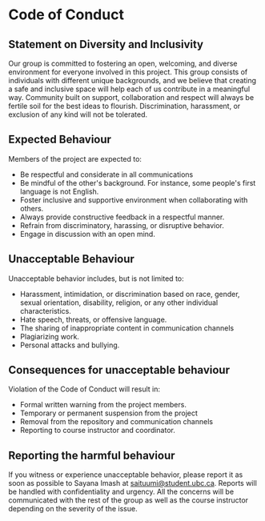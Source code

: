 # Code of Conduct
 
## Statement on Diversity and Inclusivity

Our group is committed to fostering an open, welcoming, and diverse environment for everyone involved in this project. This group consists of individuals with different unique backgrounds, and we believe that creating a safe and inclusive space will help each of us contribute in a meaningful way. Community built on support, collaboration and respect will always be fertile soil for the best ideas to flourish. Discrimination, harassment, or exclusion of any kind will not be tolerated.

## Expected Behaviour

Members of the project are expected to: 
* Be respectful and considerate in all communications 
* Be mindful of the other's background. For instance, some people's first language is not English. 
* Foster inclusive and supportive environment when collaborating with others. 
* Always provide constructive feedback in a respectful manner.
* Refrain from discriminatory, harassing, or disruptive behavior.
* Engage in discussion with an open mind. 

## Unacceptable Behaviour

Unacceptable behavior includes, but is not limited to:
* Harassment, intimidation, or discrimination based on race, gender, sexual orientation, disability, religion, or any other individual characteristics.
* Hate speech, threats, or offensive language.
* The sharing of inappropriate content in communication channels 
* Plagiarizing work.
* Personal attacks and bullying. 

## Consequences for unacceptable behaviour

Violation of the Code of Conduct will result in: 
* Formal written warning from the project members. 
* Temporary or permanent suspension from the project 
* Removal from the repository and communication channels 
* Reporting to course instructor and coordinator. 
	
## Reporting the harmful behaviour

If you witness or experience unacceptable behavior, please report it as 
soon as possible to Sayana Imash at saituumi@student.ubc.ca. Reports will 
be handled with confidentiality and urgency. All the concerns will be 
communicated with the rest of the group as well as the course instructor 
depending on the severity of the issue.
